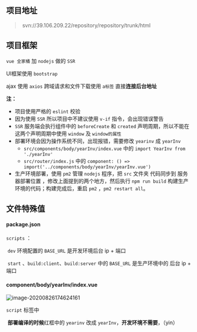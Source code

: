 ## 项目地址

> ​	svn://39.106.209.22/repository/repository/trunk/html

## 项目框架

`vue 全家桶` 加 `nodejs` 做的 `SSR`

UI框架使用 `bootstrap`

ajax 使用 `axios` 跨域请求和文件下载使用 `a标签` 直接**连接后台地址**

**注：**

- 项目使用严格的 `eslint` 校验
- 因为使用 `SSR` 所以项目中不建议使用 `v-if` 指令，会出现错误警告
- `SSR` 服务端会执行组件中的 `beforeCreate` 和 `created` 声明周期，所以不能在这两个声明周期中使用 `window` 及 `window的属性`
- 部署环境会因为操作系统不同，出现报错，需要修改 `yearinv` 成 `yearInv`
    - `src/components/body/yearInv/index.vue` 中的 `import YearInv from './yearInv' `
    - `src/router/index.js` 中的  `component: () =>  import('../components/body/yearInv/yearInv.vue')`
- 生产环境部署，使用 `pm2` 管理 `nodejs` 程序，把 `src` 文件夹 代码同步到 服务器部署位置 ，修改上面提到的两个地方，然后执行 `npm run build` 构建生产环境的代码；构建完成后，重启 `pm2` ，`pm2 restart all`。

## 文件特殊值

#### package.json

 `scripts` ：

​				 `dev` 环境配置的 `BASE_URL` 是开发环境后台 ip + 端口

​				`start` 、`build:client`、`build:server` 中的 `BASE_URL` 是生产环境中的 后台 ip + 端口

#### component/body/yearInv/index.vue

![image-20200826174624161](https://raw.githubusercontent.com/wukang0718/mdImage/master/images/202008/26/174625-992473.png?token=AKCNZH42ACI7Z5ULLW2QOES7IYX3G)

`script` 标签中

​					**部署编译的时候**红框中的 `yearinv` 改成 `yearInv`，**开发环境不需要**，（yin）